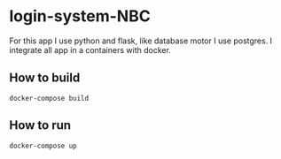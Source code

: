 # login-system-NBC

For this app I use python and flask, like database motor I use postgres. I integrate all app in a containers with docker.

## How to build

    docker-compose build

## How to run

    docker-compose up
